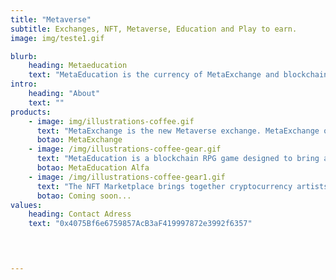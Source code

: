 ```yaml
---
title: "Metaverse"
subtitle: Exchanges, NFT, Metaverse, Education and Play to earn.
image: img/teste1.gif

blurb:
    heading: Metaeducation
    text: "MetaEducation is the currency of MetaExchange and blockchain game play to earn MetaEducation, with fast exchanges and low fees, metaverse players have the perfect exchange to access earnings. "
intro:
    heading: "About"
    text: ""
products:
    - image: img/illustrations-coffee.gif
      text: "MetaExchange is the new Metaverse exchange. MetaExchange offers investors and users in the meta universe the ability to bet on liquidity pool farms or single token pools, perform exchanges with low fees. MetaExchange aims to develop the fastest and lowest rate exchange protocol in the universe."
      botao: MetaExchange
    - image: /img/illustrations-coffee-gear.gif
      text: "MetaEducation is a blockchain RPG game designed to bring an amazing virtual experience to everyone, with tournaments and PVP players can compete with each other for rewards, acquire new NFT's to access new abilities and powers, and build and expand their worlds while experiencing historical twists and turns."
      botao: MetaEducation Alfa
    - image: /img/illustrations-coffee-gear1.gif
      text: "The NFT Marketplace brings together cryptocurrency artists, creators and enthusiasts on a single platform to create and trade NFTs from Meta Education and other creators."
      botao: Coming soon...
values:
    heading: Contact Adress
    text: "0x4075Bf6e6759857AcB3aF419997872e3992f6357"
   



---
```


